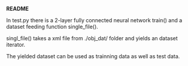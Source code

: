 **README**

In test.py there is a 2-layer fully connected neural network train() and a dataset feeding function single_file().

singl_file() takes a xml file from ./obj_dat/ folder and yields an dataset iterator.

The yielded dataset can be used as trainning data as well as test data.
